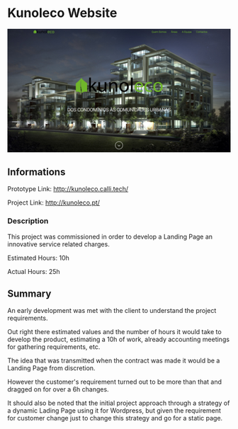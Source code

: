 # Kunoleco Website

<img src = "./assets/screenshot.png"/>


## Informations

Prototype Link: http://kunoleco.calli.tech/

Project Link: http://kunoleco.pt/


### Description

This project was commissioned in order to develop a Landing Page an innovative service related charges.

Estimated Hours: 10h

Actual Hours: 25h


## Summary

An early development was met with the client to understand the project requirements.

Out right there estimated values and the number of hours it would take to develop the product, estimating a 10h of work, already accounting meetings for gathering requirements, etc.

The idea that was transmitted when the contract was made it would be a Landing Page from discretion.

However the customer's requirement turned out to be more than that and dragged on for over a 6h changes.

It should also be noted that the initial project approach through a strategy of a dynamic Lading Page using it for Wordpress, but given the requirement for customer change just to change this strategy and go for a static page.
